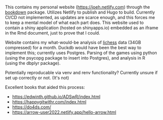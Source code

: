 This contains my personal website (https://joeh.netlify.com) through the [bookdown](https://bookdown.org/) package. Utilizes Netlify to publish and Hugo to build. Currently CI/CD not implemented, as updates are scarce enough, and this forces me to keep a mental model of what each part does. This website used to contain a shiny application (hosted on shinyapps.io) embedded as an iframe in the Rmd document, just to prove that I could. 

Website contains my what-would-be analysis of [lichess](https://database.lichess.org/) data (34GB compressed) for a month. Duckdb would have been the best way to implement this; currently uses Postgres. Parsing of the games using python (using the psycopg package to insert into Postgres), and analysis in R (using the dbplyr package).

Potentially reproducable via venv and renv functionality? Currently unsure if set up correctly or not. (It's not)

Excellent books that aided this process:
- https://edwinth.github.io/ADSwR/index.html
- https://happygitwithr.com/index.html
- https://do4ds.com/
- https://arrow-user2022.netlify.app/hello-arrow.html
